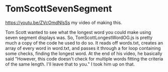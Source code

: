 # TomScottSevenSegment
https://youtu.be/ZVcOmdNIsSs my video of making this.

Tom Scott wanted to see what the longest word you could make using seven segment displays was. So, TomScottLongestWordOG.js is pretty much a copy of the code he used to do so. It reads off words.txt, creates an array of every word in word.txt, and passes it through a for loop containing some checks, finding the longest word.
At the end of his video, he basically said "However, this code doesn't check for multiple words fitting the criteria of the same length. I'll leave that to you." I took him up on that.
